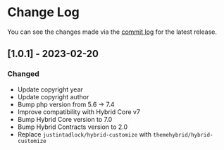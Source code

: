 # Change Log

You can see the changes made via the [commit log](https://github.com/themehybrid/hybrid-customize/commits/master) for the latest release.


## [1.0.1] - 2023-02-20

### Changed

- Update copyright year
- Update copyright author
- Bump php version from 5.6 -> 7.4
- Improve compatibility with Hybrid Core v7
- Bump Hybrid Core version to 7.0
- Bump Hybrid Contracts version to 2.0
- Replace `justintadlock/hybrid-customize` with `themehybrid/hybrid-customize`
